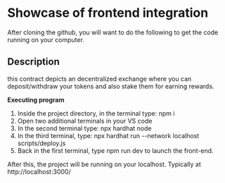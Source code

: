 # Showcase of frontend integration

After cloning the github, you will want to do the following to get the code running on your computer.

## Description

this contract depicts an decentralized exchange where you can deposit/withdraw your tokens and also stake them for earning rewards. 

**Executing program**

1. Inside the project directory, in the terminal type: npm i
2. Open two additional terminals in your VS code
3. In the second terminal type: npx hardhat node
4. In the third terminal, type: npx hardhat run --network localhost scripts/deploy.js
5. Back in the first terminal, type npm run dev to launch the front-end.

After this, the project will be running on your localhost. 
Typically at http://localhost:3000/
